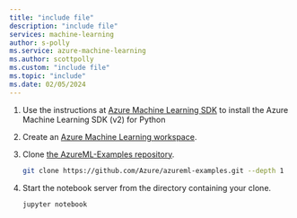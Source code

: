 ```yaml
---
title: "include file"
description: "include file"
services: machine-learning
author: s-polly
ms.service: azure-machine-learning
ms.author: scottpolly
ms.custom: "include file"
ms.topic: "include"
ms.date: 02/05/2024
---
```


1. Use the instructions at [Azure Machine Learning SDK](https://aka.ms/sdk-v2-install)  to install the Azure Machine Learning SDK (v2) for Python

1. Create an [Azure Machine Learning workspace](../how-to-manage-workspace.md).

1. Clone [the AzureML-Examples repository](https://aka.ms/aml-notebooks).

    ```bash
    git clone https://github.com/Azure/azureml-examples.git --depth 1
    ```

1. Start the notebook server from the directory containing your clone.

    ```bash
    jupyter notebook
    ```